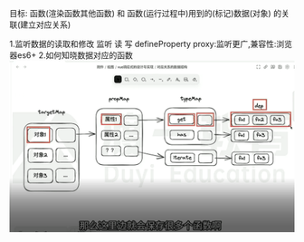 目标:
函数(渲染函数其他函数)
和
函数(运行过程中)用到的(标记)数据(对象)
的关联(建立对应关系)


1.监听数据的读取和修改
  监听
  读
  写
defineProperty
proxy:监听更广,兼容性:浏览器es6+
2.如何知晓数据对应的函数
![Alt text](image.png)